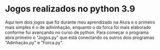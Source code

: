 # Jogos realizados no python 3.9
Aqui tem dois jogos que fiz durante meu aprendizado na Alura e o primeiro mais simples é o de adivinhação,
enquanto o da forca foi mais elaborado conforme fui avançando no curso de python.
Para começar o programa abra primeiro o "Jogos.py" que está conectando os outros dois programas "Adinhação.py" e "Forca.py".
